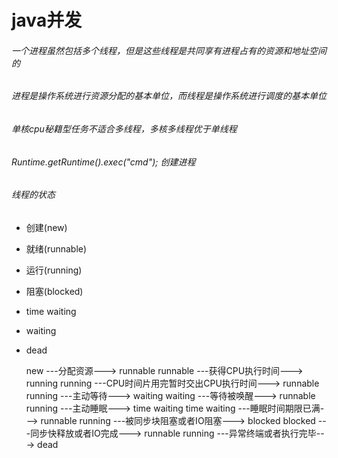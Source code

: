 # java并发
###### 一个进程虽然包括多个线程，但是这些线程是共同享有进程占有的资源和地址空间的
###### 进程是操作系统进行资源分配的基本单位，而线程是操作系统进行调度的基本单位 
###### 单核cpu秘籍型任务不适合多线程，多核多线程优于单线程
###### Runtime.getRuntime().exec("cmd"); 创建进程
###### 线程的状态

- 创建(new)
- 就绪(runnable)
- 运行(running)
- 阻塞(blocked)
- time waiting
- waiting
- dead

	new ---分配资源---> runnable
	runnable ---获得CPU执行时间---> running
	running ---CPU时间片用完暂时交出CPU执行时间---> runnable
	running ---主动等待---> waiting 
	waiting ---等待被唤醒---> runnable
	running ---主动睡眠---> time waiting
	time waiting ---睡眠时间期限已满---> runnable
	running ---被同步块阻塞或者IO阻塞---> blocked
	blocked ---同步快释放或者IO完成---> runnable
	running ---异常终端或者执行完毕---> dead
